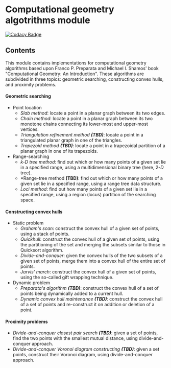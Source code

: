 # Computational geometry algotrithms module
[![Codacy Badge](https://app.codacy.com/project/badge/Grade/9630c9cb0ce44acdb3d2f4c15e27cde7)](https://www.codacy.com/gh/Chmele/geometry-module/dashboard?utm_source=github.com&amp;utm_medium=referral&amp;utm_content=Chmele/geometry-module&amp;utm_campaign=Badge_Grade)

## Contents
This module contains implementations for computational geometry algorithms based upon Franco P. Preparata and Michael I. Shamos' book "Computational Geometry: An Introduction". These algorithms are subdivided in three topics: geometric searching, constructing convex hulls, and proximity problems.
#### Geometric searching
* Point location
    * *Slab method*: locate a point in a planar graph between its two edges.
    * *Chain method*: locate a point in a planar graph between its two monotone chains connecting its lower-most and upper-most vertices.
    * *Triangulation refinement method **(TBD)***: locate a point in a triangulated planar graph in one of the triangles.
    * *Trapezoid method **(TBD)***:  locate a point in a trapezoidal partition of a planar graph in one of its trapezoids.
* Range-searching
    * *k-D tree method*: find out which or how many points of a given set lie in a specified range, using a multidimensional binary tree (here, 2-*D* tree).
    * *Range-tree method **(TBD)**: find out which or how many points of a given set lie in a specified range, using a range tree data structure.
    * *Loci method*: find out how many points of a given set lie in a specified range, using a region (locus) partition of the searching space.
#### Constructing convex hulls
* Static problem
    * *Graham's scan*: construct the convex hull of a given set of points, using a stack of points.
    * *Quickhull*: construct the convex hull of a given set of points, using the partitioning of the set and merging the subsets similar to those in Quicksort algorithm.
    * *Divide-and-conquer*: given the convex hulls of the two subsets of a given set of points, merge them into a convex hull of the entire set of points.
    * *Jarvis' march*: construct the convex hull of a given set of points, using the so-called gift wrapping technique.
* Dynamic problem
    * *Preparata's algorithm **(TBD)***: construct the convex hull of a set of points being dynamically added to a current hull.
    * *Dynamic convex hull maintenance **(TBD)***: construct the convex hull of a set of points and re-construct it on addition or deletion of a point.
#### Proximity problems
* *Divide-and-conquer closest pair search **(TBD)***: given a set of points, find the two points with the smallest mutual distance, using divide-and-conquer approach.
* *Divide-and-conquer Voronoi diagram constructing **(TBD)***: given a set points, construct their Voronoi diagram, using divide-and-conquer approach.